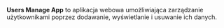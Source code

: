 **Users Manage App** to aplikacja webowa umożliwiająca zarządzanie użytkownikami poprzez dodawanie, wyświetlanie i usuwanie ich danych.
